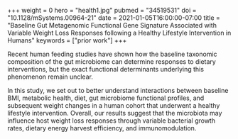 +++
weight = 0
hero = "health1.jpg"
pubmed = "34519531"
doi = "10.1128/mSystems.00964-21"
date = 2021-01-05T16:00:00-07:00
title = "Baseline Gut Metagenomic Functional Gene Signature Associated with Variable Weight Loss Responses following a Healthy Lifestyle Intervention in Humans"
keywords = ["prior work"]
+++

Recent human feeding studies have shown how the baseline taxonomic composition of the gut microbiome can determine responses to dietary interventions, but the exact functional determinants underlying this phenomenon remain unclear.

In this study, we set out to better understand interactions between baseline BMI, metabolic health, diet, gut microbiome functional profiles, and subsequent weight changes in a human cohort that underwent a healthy lifestyle intervention. Overall, our results suggest that the microbiota may influence host weight loss responses through variable bacterial growth rates, dietary energy harvest efficiency, and immunomodulation.
